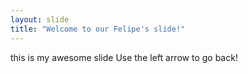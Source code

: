 ```yaml
---
layout: slide
title: "Welcome to our Felipe's slide!"
---
```

this is my awesome slide
Use the left arrow to go back!
